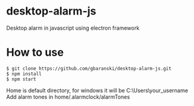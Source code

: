 # desktop-alarm-js
Desktop alarm in javascript using electron framework
# How to use
```
$ git clone https://github.com/gbaranski/desktop-alarm-js.git
$ npm install
$ npm start
```
Home is default directory, for windows it will be C:\Users\your_username\
Add alarm tones in home/.alarmclock/alarmTones
